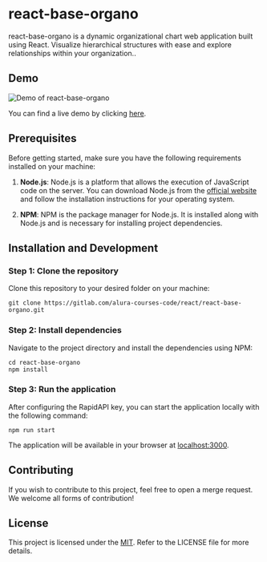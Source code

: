 # react-base-organo

react-base-organo is a dynamic organizational chart web application built using React. Visualize hierarchical structures with ease and explore relationships within your organization..

## Demo

![Demo of react-base-organo](https://gitlab.com/alura-courses-code/react/react-base-organo/-/raw/main/img/demo.png)

You can find a live demo by clicking [here](https://react-base-organo.netlify.app).

## Prerequisites

Before getting started, make sure you have the following requirements installed on your machine:

1. **Node.js**: Node.js is a platform that allows the execution of JavaScript code on the server. You can download Node.js from the [official website](https://nodejs.org/) and follow the installation instructions for your operating system.

2. **NPM**: NPM is the package manager for Node.js. It is installed along with Node.js and is necessary for installing project dependencies.

## Installation and Development

### Step 1: Clone the repository

Clone this repository to your desired folder on your machine:

```
git clone https://gitlab.com/alura-courses-code/react/react-base-organo.git
```

### Step 2: Install dependencies

Navigate to the project directory and install the dependencies using NPM:

```
cd react-base-organo
npm install
```

### Step 3: Run the application

After configuring the RapidAPI key, you can start the application locally with the following command:

```
npm run start
```

The application will be available in your browser at [localhost:3000](http://localhost:3000).

## Contributing

If you wish to contribute to this project, feel free to open a merge request. We welcome all forms of contribution!

## License

This project is licensed under the [MIT](https://gitlab.com/alura-courses-code/react/react-base-organo/-/blob/main/LICENSE). Refer to the LICENSE file for more details.
